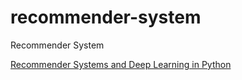 # recommender-system
Recommender System

[Recommender Systems and Deep Learning in Python](https://www.udemy.com/course/recommender-systems/)
